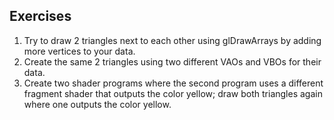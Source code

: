 ## Exercises ##
1. Try to draw 2 triangles next to each other using glDrawArrays by adding more vertices to your data.
2. Create the same 2 triangles using two different VAOs and VBOs for their data.
3. Create two shader programs where the second program uses a different fragment shader that outputs the color yellow; draw both triangles again where one outputs the color yellow.

